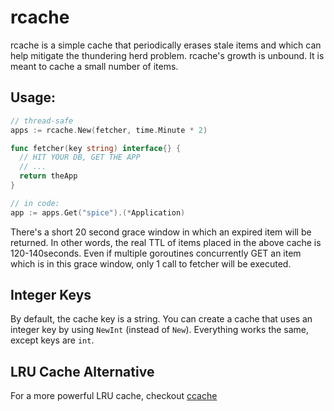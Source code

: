 # rcache

rcache is a simple cache that periodically erases stale items and which can help mitigate the thundering herd problem. rcache's growth is unbound. It is meant to cache a small number of items.


## Usage:

```go
// thread-safe
apps := rcache.New(fetcher, time.Minute * 2)

func fetcher(key string) interface{} {
  // HIT YOUR DB, GET THE APP
  // ...
  return theApp
}

// in code:
app := apps.Get("spice").(*Application)
```

There's a short 20 second grace window in which an expired item will be returned. In other words, the real TTL of items placed in the above cache is 120-140seconds. Even if multiple goroutines concurrently GET an item which is in this grace window, only 1 call to fetcher will be executed.

## Integer Keys

By default, the cache key is a string. You can create a cache that uses an integer key by using `NewInt` (instead of `New`). Everything works the same, except keys are `int`.

## LRU Cache Alternative

For a more powerful LRU cache, checkout [ccache](https://github.com/karlseguin/ccache)
